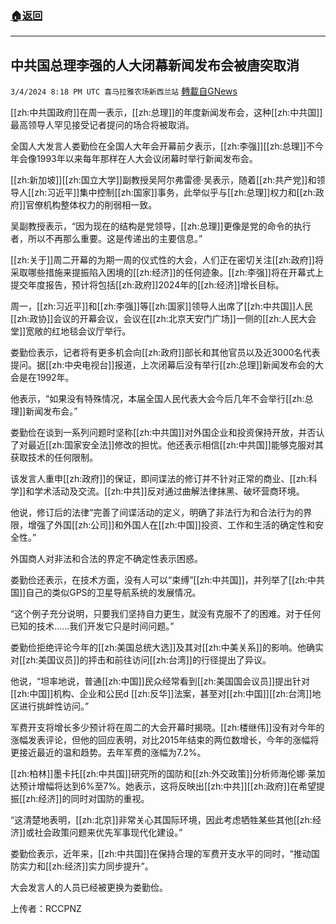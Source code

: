 ###  [:house:返回](README.md)
---


## 中共国总理李强的人大闭幕新闻发布会被唐突取消
`3/4/2024 8:18 PM UTC 喜马拉雅农场新西兰站` [轉載自GNews](https://gnews.org/articles/2364646)

[[zh:中共国政府]]在周一表示，[[zh:总理]]的年度新闻发布会，这种[[zh:中共国]]最高领导人罕见接受记者提问的场合将被取消。

全国人大发言人娄勤俭在全国人大年会开幕前夕表示，[[zh:李强]][[zh:总理]]不今年会像1993年以来每年那样在人大会议闭幕时举行新闻发布会。

[[zh:新加坡]][[zh:国立大学]]副教授吴阿尔弗雷德·吴表示，随着[[zh:共产党]]和领导人[[zh:习近平]]集中控制[[zh:国家]]事务，此举似乎与[[zh:总理]]权力和[[zh:政府]]官僚机构整体权力的削弱相一致。

吴副教授表示，“因为现在的结构是党领导，[[zh:总理]]更像是党的命令的执行者，所以不再那么重要。这是传递出的主要信息。”

[[zh:关于]]周二开幕的为期一周的仪式性的大会，人们正在密切关注[[zh:政府]]将采取哪些措施来提振陷入困境的[[zh:经济]]的任何迹象。[[zh:李强]]将在开幕式上提交年度报告，预计将包括[[zh:政府]]2024年的[[zh:经济]]增长目标。

周一，[[zh:习近平]]和[[zh:李强]]等[[zh:国家]]领导人出席了[[zh:中共国]]人民[[zh:政协]]会议的开幕会议，会议在[[zh:北京天安门广场]]一侧的[[zh:人民大会堂]]宽敞的红地毯会议厅举行。

娄勤俭表示，记者将有更多机会向[[zh:政府]]部长和其他官员以及近3000名代表提问。据[[zh:中央电视台]]报道，上次闭幕后没有举行[[zh:总理]]新闻发布会的大会是在1992年。

他表示，“如果没有特殊情况，本届全国人民代表大会今后几年不会举行[[zh:总理]]新闻发布会。”

娄勤俭在谈到一系列问题时坚称[[zh:中共国]]对外国企业和投资保持开放，并否认了对最近[[zh:国家安全法]]修改的担忧。他还表示相信[[zh:中共国]]能够克服对其获取技术的任何限制。

该发言人重申[[zh:政府]]的保证，即间谍法的修订并不针对正常的商业、[[zh:科学]]和学术活动及交流。[[zh:中共]]反对通过曲解法律抹黑、破坏营商环境。

他说，修订后的法律“完善了间谍活动的定义，明确了非法行为和合法行为的界限，增强了外国[[zh:公司]]和外国人在[[zh:中国]]投资、工作和生活的确定性和安全性。”

外国商人对非法和合法的界定不确定性表示困惑。

娄勤俭还表示，在技术方面，没有人可以“束缚”[[zh:中共国]]，并列举了[[zh:中共国]]自己的类似GPS的卫星导航系统的发展情况。

“这个例子充分说明，只要我们坚持自力更生，就没有克服不了的困难。对于任何已知的技术......我们开发它只是时间问题。”

娄勤俭拒绝评论今年的[[zh:美国总统大选]]及其对[[zh:中美关系]]的影响。他确实对[[zh:美国议员]]的抨击和前往访问[[zh:台湾]]的行径提出了异议。

他说，“坦率地说，普通[[zh:中国]]民众经常看到[[zh:美国国会议员]]提出针对[[zh:中国]]机构、企业和公民d [[zh:反华]]法案，甚至对[[zh:中国]][[zh:台湾]]地区进行挑衅性访问。”

军费开支将增长多少预计将在周二的大会开幕时揭晓。[[zh:楼继伟]]没有对今年的涨幅发表评论，但他的回应表明，对比2015年结束的两位数增长，今年的涨幅将更接近最近的温和趋势。去年军费的涨幅为7.2%。

[[zh:柏林]]墨卡托[[zh:中共国]]研究所的国防和[[zh:外交政策]]分析师海伦娜·莱加达预计增幅将达到6%至7%。她表示，这将反映出[[zh:中共]][[zh:政府]]在希望提振[[zh:经济]]的同时对国防的重视。

“这清楚地表明，[[zh:北京]]非常关心其国际环境，因此考虑牺牲某些其他[[zh:经济]]或社会政策问题来优先军事现代化建设。”

娄勤俭表示，近年来，[[zh:中共国]]在保持合理的军费开支水平的同时，“推动国防实力和[[zh:经济]]实力同步提升”。

大会发言人的人员已经被更换为娄勤俭。

上传者：RCCPNZ
